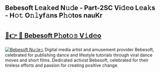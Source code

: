 ## Bebesoft L𝚎a𝚔ed N𝚞𝚍e - Part-2SC Vi𝚍𝚎o L𝚎a𝚔s - H𝚘𝚝 O𝚗𝚕yf𝚊ns P𝚑𝚘tos nauKr

# <h2><a href="http://kfd1dz.oniu.top/?m=Bebesoft">🔗👉 🔴 Bebesoft P𝚑ot𝚘𝚜 V𝚒d𝚎o</a></h2>

[![Bebesoft Nu𝚍e𝚜](https://i.imgur.com/0qMVB7G.gif)](http://kfd1dz.oniu.top/?m=Bebesoft)
Digital media artist and amusement provider Bebesoft, celebrated for publishing dance and lifestyle tutorials through viral dance moves and short films. Dedicated activist Bebesoft, celebrated for their tireless efforts and passion for creating positive change.  
